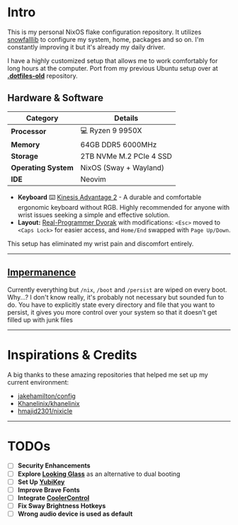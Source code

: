 # Intro

This is my personal NixOS flake configuration repository. It utilizes [snowfalllib](https://github.com/snowfallorg/lib) to configure my system, home, packages and so on. I'm constantly improving it but it's already my daily driver.

I have a highly customized setup that allows me to work comfortably for long hours at the computer. Port from my previous Ubuntu setup over at [**.dotfiles-old**](https://github.com/Nikola-Milovic/.dotfiles-old) repository.

## Hardware & Software

| **Category** | **Details** |
|--------------|-------------|
| **Processor** | 💻 Ryzen 9 9950X |
| **Memory** | 64GB DDR5 6000MHz |
| **Storage** | 2TB NVMe M.2 PCIe 4 SSD |
| **Operating System** | NixOS (Sway + Wayland) |
| **IDE** | Neovim |

- **Keyboard**  ⌨️ [Kinesis Advantage 2](https://kinesis-ergo.com/shop/advantage2/) - A durable and comfortable ergonomic keyboard without RGB. Highly recommended for anyone with wrist issues seeking a simple and effective solution.
- **Layout:** [Real-Programmer Dvorak](https://github.com/ThePrimeagen/keyboards) with modifications: `<Esc>` moved to `<Caps Lock>` for easier access, and `Home/End` swapped with `Page Up/Down`.

This setup has eliminated my wrist pain and discomfort entirely.

---

## [Impermanence](https://github.com/nix-community/impermanence)

Currently everything but `/nix`, `/boot` and `/persist` are wiped on every boot. Why...? I don't know really, it's probably not necessary but sounded fun to do. You have to explicitly state every directory and file that you want to persist, it gives you more control over your system so that it doesn't get filled up with junk files

---

# Inspirations & Credits

A big thanks to these amazing repositories that helped me set up my current environment:

- [jakehamilton/config](https://github.com/jakehamilton/config)
- [Khanelinix/khanelinix](https://github.com/khaneliman/khanelinix)
- [hmajid2301/nixicle](https://github.com/hmajid2301/nixicle)

---

# TODOs

- [ ] **Security Enhancements**
- [ ] **Explore [Looking Glass](https://looking-glass.io/)** as an alternative to dual booting
- [ ] **Set Up [YubiKey](https://github.com/drduh/YubiKey-Guide)**
- [ ] **Improve Brave Fonts**
- [ ] **Integrate [CoolerControl](https://gitlab.com/coolercontrol/coolercontrol)**
- [ ] **Fix Sway Brightness Hotkeys**
- [ ] **Wrong audio device is used as default**
